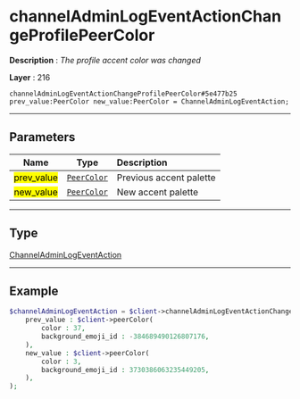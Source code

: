 # channelAdminLogEventActionChangeProfilePeerColor

**Description** : *The profile accent color was changed*

**Layer** : 216

```tl
channelAdminLogEventActionChangeProfilePeerColor#5e477b25 prev_value:PeerColor new_value:PeerColor = ChannelAdminLogEventAction;
```

---

## Parameters

| Name | Type | Description |
| :---: | :---: | :--- |
| <mark>prev_value</mark> | [`PeerColor`](type/PeerColor) | Previous accent palette |
| <mark>new_value</mark> | [`PeerColor`](type/PeerColor) | New accent palette |

---

## Type

[ChannelAdminLogEventAction](type/ChannelAdminLogEventAction)

---

## Example

```php
$channelAdminLogEventAction = $client->channelAdminLogEventActionChangeProfilePeerColor(
	prev_value : $client->peerColor(
		color : 37,
		background_emoji_id : -384689490126807176,
	),
	new_value : $client->peerColor(
		color : 3,
		background_emoji_id : 3730386063235449205,
	),
);
```